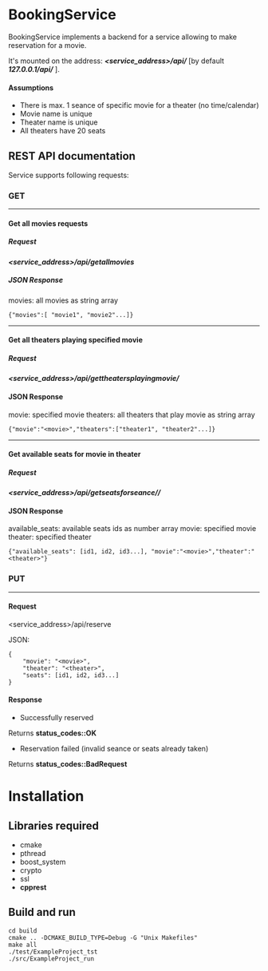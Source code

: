 # BookingService

BookingService implements a backend for a service allowing to make reservation for a movie.

It's mounted on the address: ***<service_address>/api/*** [by default ***127.0.0.1/api/*** ].

#### Assumptions
- There is max. 1 seance of specific movie for a theater (no time/calendar)
- Movie name is unique
- Theater name is unique
- All theaters have 20 seats

## REST API documentation

Service supports following requests:

### GET

---

#### Get all movies requests

##### Request
***<service_address>/api/getallmovies***

##### JSON Response
movies: all movies as string array

`{"movies":[ "movie1", "movie2"...]}`

***

#### Get all theaters playing specified movie

##### Request
***<service_address>/api/gettheatersplayingmovie/<moviename>***

#### JSON Response
movie: specified movie
theaters: all theaters that play movie as string array

`{"movie":"<movie>","theaters":["theater1", "theater2"...]}`

***

#### Get available seats for movie in theater

##### Request
***<service_address>/api/getseatsforseance/<moviename>/<theatername>***

#### JSON Response
available_seats: available seats ids as number array
movie: specified movie
theater: specified theater

`{"available_seats": [id1, id2, id3...], "movie":"<movie>","theater":"<theater>"}`

### PUT

***

#### Request

<service_address>/api/reserve

JSON: 

```
{
    "movie": "<movie>",
    "theater": "<theater>",
    "seats": [id1, id2, id3...]
}
```


#### Response
* Successfully reserved

Returns **status_codes::OK**


* Reservation failed (invalid seance or seats already taken)

Returns **status_codes::BadRequest**

# Installation

## Libraries required

* cmake
* pthread
* boost_system
* crypto
* ssl
* **cpprest**

## Build and run
```
cd build
cmake .. -DCMAKE_BUILD_TYPE=Debug -G "Unix Makefiles" 
make all
./test/ExampleProject_tst
./src/ExampleProject_run
```


